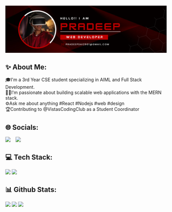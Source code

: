 ![Hello Banner](Github_Banner.png)
## ✨ About Me:
<p>
  🎓I'm a 3rd Year CSE student specializing in AIML and Full Stack Development.<br/>
  🧑‍💻I'm passionate about building scalable web applications with the MERN stack.<br/>
  ⚙️Ask me about anything #React #Nodejs #web #design<br/>
  🏆Contributing to @VistasCodingClub as a Student Coordinator
</p>

## 🌐 Socials:
<p>
<a href="https://www.linkedin.com/in/pradeepbehera2901"><img src="https://img.shields.io/badge/LinkedIn-0077B5?style=plastic&logo=linkedin&logoColor=white" height="30" /></a>&nbsp;&nbsp;&nbsp;&nbsp;<a href="https://www.instagram.com/iampradeep.2901"><img src="https://img.shields.io/badge/Instagram-E4405F?style=plastic&logo=instagram&logoColor=white" height="30" /></a>
</p>

## 💻 Tech Stack:
<p>
  <img src="https://skillicons.dev/icons?i=react,nodejs,express,mongodb" />
  <img src="https://skillicons.dev/icons?i=javascript,html,css,git,figma" />
</p>

## 📊 Github Stats:
<img src="https://github-readme-stats.vercel.app/api?username=Pradeep-2901&show_icons=true&rank_icon=github&theme=dark" />
<img src="https://github-readme-streak-stats.herokuapp.com/?user=Pradeep-2901&theme=dark" />
<img src="httpsD://github-readme-stats.vercel.app/api/top-langs/?username=Pradeep-2901&layout=compact&theme=dark" />

